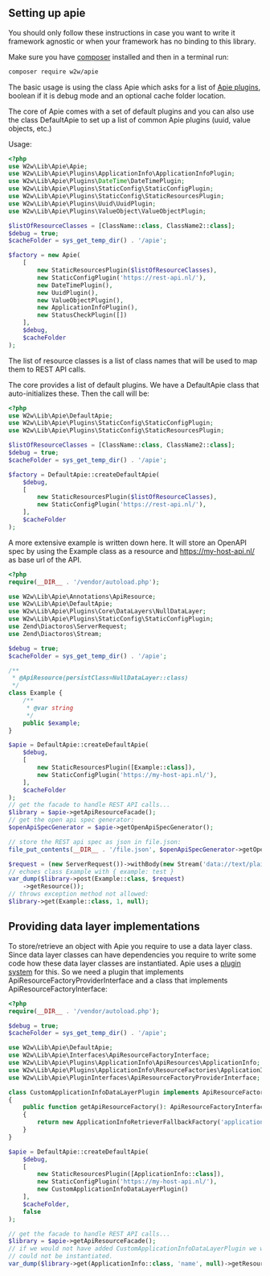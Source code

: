 ## Setting up apie
You should only follow these instructions in case you want to write it framework agnostic or when your framework has no binding to this library.

Make sure you have [composer](https://getcomposer.org) installed and then in a terminal run:
```bash
composer require w2w/apie 
```

The basic usage is using the class Apie which asks for a list of [Apie plugins](05-plugins.md), boolean if it is
debug mode and an optional cache folder location.

The core of Apie comes with a set of default plugins and you can also use the class DefaultApie to set up
a list of common Apie plugins (uuid, value objects, etc.)

Usage:
```php
<?php
use W2w\Lib\Apie\Apie;
use W2w\Lib\Apie\Plugins\ApplicationInfo\ApplicationInfoPlugin;
use W2w\Lib\Apie\Plugins\DateTime\DateTimePlugin;
use W2w\Lib\Apie\Plugins\StaticConfig\StaticConfigPlugin;
use W2w\Lib\Apie\Plugins\StaticConfig\StaticResourcesPlugin;
use W2w\Lib\Apie\Plugins\Uuid\UuidPlugin;
use W2w\Lib\Apie\Plugins\ValueObject\ValueObjectPlugin;

$listOfResourceClasses = [ClassName::class, ClassName2::class];
$debug = true;
$cacheFolder = sys_get_temp_dir() . '/apie';

$factory = new Apie(
    [
        new StaticResourcesPlugin($listOfResourceClasses),
        new StaticConfigPlugin('https://rest-api.nl/'),
        new DateTimePlugin(),
        new UuidPlugin(),
        new ValueObjectPlugin(),
        new ApplicationInfoPlugin(),
        new StatusCheckPlugin([])
    ],
    $debug,
    $cacheFolder
);
```
The list of resource classes is a list of class names that will be used to map them to REST API calls.

The core provides a list of default plugins. We have a DefaultApie class that auto-initializes these.
Then the call will be:

```php
<?php
use W2w\Lib\Apie\DefaultApie;
use W2w\Lib\Apie\Plugins\StaticConfig\StaticConfigPlugin;
use W2w\Lib\Apie\Plugins\StaticConfig\StaticResourcesPlugin;

$listOfResourceClasses = [ClassName::class, ClassName2::class];
$debug = true;
$cacheFolder = sys_get_temp_dir() . '/apie';

$factory = DefaultApie::createDefaultApie(
    $debug,
    [
        new StaticResourcesPlugin($listOfResourceClasses),
        new StaticConfigPlugin('https://rest-api.nl/'),
    ],
    $cacheFolder
);
```

A more extensive example is written down here. It will store an OpenAPI spec by using the Example class
as a resource and https://my-host-api.nl/ as base url of the API.

```php
<?php
require(__DIR__ . '/vendor/autoload.php');

use W2w\Lib\Apie\Annotations\ApiResource;
use W2w\Lib\Apie\DefaultApie;
use W2w\Lib\Apie\Plugins\Core\DataLayers\NullDataLayer;
use W2w\Lib\Apie\Plugins\StaticConfig\StaticConfigPlugin;
use Zend\Diactoros\ServerRequest;
use Zend\Diactoros\Stream;

$debug = true;
$cacheFolder = sys_get_temp_dir() . '/apie';

/**
 * @ApiResource(persistClass=NullDataLayer::class)
 */
class Example {
    /**
     * @var string
     */
    public $example;
}

$apie = DefaultApie::createDefaultApie(
    $debug,
    [
        new StaticResourcesPlugin([Example::class]),
        new StaticConfigPlugin('https://my-host-api.nl/'),
    ],
    $cacheFolder
);
// get the facade to handle REST API calls...
$library = $apie->getApiResourceFacade();
// get the open api spec generator:
$openApiSpecGenerator = $apie->getOpenApiSpecGenerator();

// store the REST api spec as json in file.json:
file_put_contents(__DIR__ . '/file.json', $openApiSpecGenerator->getOpenApiSpec()->toJson());

$request = (new ServerRequest())->withBody(new Stream('data://text/plain,{"example":"test"}'));
// echoes class Example with { example: test }
var_dump($library->post(Example::class, $request)
    ->getResource());
// throws exception method not allowed:
$library->get(Example::class, 1, null);
```

## Providing data layer implementations
To store/retrieve an object with Apie you require to use a data layer class. Since data layer classes
can have dependencies you require to write some code how these data layer classes are instantiated.
Apie uses a [plugin system](05-plugins.md) for this. So we need a plugin that implements ApiResourceFactoryProviderInterface
 and a class that implements ApiResourceFactoryInterface:

```php
<?php
require(__DIR__ . '/vendor/autoload.php');

$debug = true;
$cacheFolder = sys_get_temp_dir() . '/apie';

use W2w\Lib\Apie\DefaultApie;
use W2w\Lib\Apie\Interfaces\ApiResourceFactoryInterface;
use W2w\Lib\Apie\Plugins\ApplicationInfo\ApiResources\ApplicationInfo;
use W2w\Lib\Apie\Plugins\ApplicationInfo\ResourceFactories\ApplicationInfoRetrieverFallbackFactory;
use W2w\Lib\Apie\PluginInterfaces\ApiResourceFactoryProviderInterface;

class CustomApplicationInfoDataLayerPlugin implements ApiResourceFactoryProviderInterface
{
    public function getApiResourceFactory(): ApiResourceFactoryInterface
    {
        return new ApplicationInfoRetrieverFallbackFactory('application name', 'prod', '1.0', false);
    }
}

$apie = DefaultApie::createDefaultApie(
    $debug,
    [
        new StaticResourcesPlugin([ApplicationInfo::class]),
        new StaticConfigPlugin('https://my-host-api.nl/'),
        new CustomApplicationInfoDataLayerPlugin()
    ],
    $cacheFolder,
    false
);

// get the facade to handle REST API calls...
$library = $apie->getApiResourceFacade();
// if we would not have added CustomApplicationInfoDataLayerPlugin we would get an error ApplicationInfoRetriever
// could not be instantiated.
var_dump($library->get(ApplicationInfo::class, 'name', null)->getResource());
```
